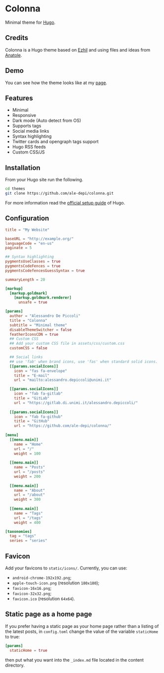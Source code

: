 # Colonna

Minimal theme for [Hugo](https://gohugo.io/).

## Credits

Colonna is a Hugo theme based on [Ezhil](https://github.com/vividvilla/ezhil)
and using files and ideas from [Anatole](https://github.com/lxndrblz/anatole).

## Demo

You can see how the theme looks like at my
[page](https://homes.di.unimi.it/depiccoli). 

## Features

* Minimal
* Responsive
* Dark mode (Auto detect from OS)
* Supports tags
* Social media links
* Syntax highlighting
* Twitter cards and opengraph tags support
* Hugo RSS feeds
* Custom CSS/JS

## Installation

From your Hugo site run the following.

```sh
cd themes
git clone https://github.com/ale-depi/colonna.git
```

For more information read the
[official setup guide](https://gohugo.io/overview/installing/) of Hugo.

## Configuration

```toml
title = "My Website"

baseURL = "http://example.org/"
languageCode = "en-us"
paginate = 5

## Syntax highlighting
pygmentsUseClasses = true
pygmentsCodeFences = true
pygmentsCodefencesGuessSyntax = true

summaryLength = 20

[markup]
  [markup.goldmark]
    [markup.goldmark.renderer]
      unsafe = true

[params]
  author = "Alessandro De Piccoli"
  title = "Colonna"
  subtitle = "Minimal theme"
  disableThemeSwitcher = false
  featherIconsCDN = true
  ## Custom CSS
  ## Add your custom CSS file in assets/css/custom.css
  customCSS = false 

  ## Social links
  ## use 'fab' when brand icons, use 'fas' when standard solid icons.
  [[params.socialIcons]]
    icon = "fas fa-envelope"
    title = "E-mail"
    url = "mailto:alessandro.depiccoli@unimi.it"

  [[params.socialIcons]]
    icon = "fab fa-gitlab"
    title = "GitLab"
    url = "https://gitlab.di.unimi.it/alessandro.depiccoli/"
  
  [[params.socialIcons]]
    icon = "fab fa-github"
    title = "GitHub"
    url = "https://github.com/ale-depi/colonna/"
  
[menu]
  [[menu.main]]
    name = "Home"
    url = "/"
    weight = 100
  
  [[menu.main]]
    name = "Posts"
    url = "/posts"
    weight = 200
  
  [[menu.main]]
    name = "About"
    url = "/about"
    weight = 300
  
  [[menu.main]]
    name = "Tags"
    url = "/tags"
    weight = 400

[taxonomies]
  tag = "tags"
  series = "series"
```

## Favicon

Add your favicons to `static/icons/`. Currently, you can use:
* `android-chrome-192x192.png`;
* `apple-touch-icon.png` (resolution `180x180`);
* `favicon-16x16.png`;
* `favicon-32x32.png`;
* `favicon.ico` (resolution `64x64`).

## Static page as a home page

If you prefer having a static page as your home page rather than a listing of
the latest posts, in `config.toml` change the value of the variable
`staticHome` to true:

```toml
[params]
  staticHome = true
```

then put what you want into the `_index.md` file located in the content
directory.

